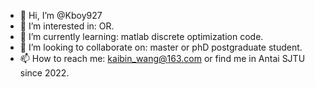 - 👋 Hi, I’m @Kboy927
- 👀 I’m interested in: OR.
- 🌱 I’m currently learning: matlab discrete optimization code.
- 💞️ I’m looking to collaborate on: master or phD postgraduate student.
- 📫 How to reach me: kaibin_wang@163.com or find me in Antai SJTU since 2022.

<!---
Kboy927/Kboy927 is a ✨ special ✨ repository because its `README.md` (this file) appears on your GitHub profile.
You can click the Preview link to take a look at your changes.
--->

